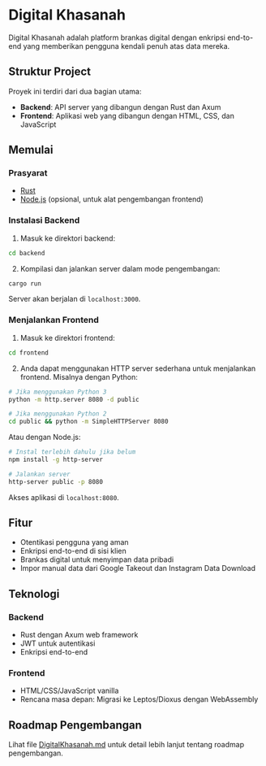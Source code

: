 # Digital Khasanah

Digital Khasanah adalah platform brankas digital dengan enkripsi end-to-end yang memberikan pengguna kendali penuh atas data mereka.

## Struktur Project

Proyek ini terdiri dari dua bagian utama:

- **Backend**: API server yang dibangun dengan Rust dan Axum
- **Frontend**: Aplikasi web yang dibangun dengan HTML, CSS, dan JavaScript

## Memulai

### Prasyarat

- [Rust](https://www.rust-lang.org/tools/install)
- [Node.js](https://nodejs.org/en/) (opsional, untuk alat pengembangan frontend)

### Instalasi Backend

1. Masuk ke direktori backend:

```bash
cd backend
```

2. Kompilasi dan jalankan server dalam mode pengembangan:

```bash
cargo run
```

Server akan berjalan di `localhost:3000`.

### Menjalankan Frontend

1. Masuk ke direktori frontend:

```bash
cd frontend
```

2. Anda dapat menggunakan HTTP server sederhana untuk menjalankan frontend. Misalnya dengan Python:

```bash
# Jika menggunakan Python 3
python -m http.server 8080 -d public

# Jika menggunakan Python 2
cd public && python -m SimpleHTTPServer 8080
```

Atau dengan Node.js:

```bash
# Instal terlebih dahulu jika belum
npm install -g http-server

# Jalankan server
http-server public -p 8080
```

Akses aplikasi di `localhost:8080`.

## Fitur

- Otentikasi pengguna yang aman
- Enkripsi end-to-end di sisi klien
- Brankas digital untuk menyimpan data pribadi
- Impor manual data dari Google Takeout dan Instagram Data Download

## Teknologi

### Backend

- Rust dengan Axum web framework
- JWT untuk autentikasi
- Enkripsi end-to-end

### Frontend

- HTML/CSS/JavaScript vanilla
- Rencana masa depan: Migrasi ke Leptos/Dioxus dengan WebAssembly

## Roadmap Pengembangan

Lihat file [DigitalKhasanah.md](../DigitalKhasanah.md) untuk detail lebih lanjut tentang roadmap pengembangan.

